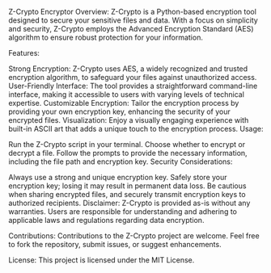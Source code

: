 Z-Crypto Encryptor
Overview:
Z-Crypto is a Python-based encryption tool designed to secure your sensitive files and data. With a focus on simplicity and security, Z-Crypto employs the Advanced Encryption Standard (AES) algorithm to ensure robust protection for your information.

Features:

Strong Encryption: Z-Crypto uses AES, a widely recognized and trusted encryption algorithm, to safeguard your files against unauthorized access.
User-Friendly Interface: The tool provides a straightforward command-line interface, making it accessible to users with varying levels of technical expertise.
Customizable Encryption: Tailor the encryption process by providing your own encryption key, enhancing the security of your encrypted files.
Visualization: Enjoy a visually engaging experience with built-in ASCII art that adds a unique touch to the encryption process.
Usage:

Run the Z-Crypto script in your terminal.
Choose whether to encrypt or decrypt a file.
Follow the prompts to provide the necessary information, including the file path and encryption key.
Security Considerations:

Always use a strong and unique encryption key.
Safely store your encryption key; losing it may result in permanent data loss.
Be cautious when sharing encrypted files, and securely transmit encryption keys to authorized recipients.
Disclaimer:
Z-Crypto is provided as-is without any warranties. Users are responsible for understanding and adhering to applicable laws and regulations regarding data encryption.

Contributions:
Contributions to the Z-Crypto project are welcome. Feel free to fork the repository, submit issues, or suggest enhancements.

License:
This project is licensed under the MIT License.
